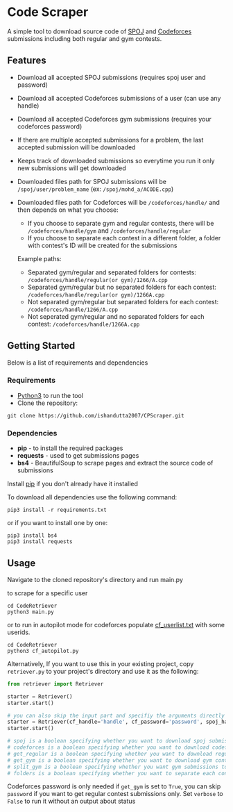 # Code Scraper

A simple tool to download source code of [SPOJ](https://www.spoj.com) and [Codeforces](https://www.codeforces.com) submissions including both regular and gym contests.

## Features

* Download all accepted SPOJ submissions (requires spoj user and password)
* Download all accepted Codeforces submissions of a user (can use any handle)
* Download all accepted Codeforces gym submissions (requires your codeforces password) 
* If there are multiple accepted submissions for a problem, the last accepted submission will be downloaded
* Keeps track of downloaded submissions so everytime you run it only new submissions will get downloaded
* Downloaded files path for SPOJ submissions will be `/spoj/user/problem_name` (ex: `/spoj/mohd_a/ACODE.cpp`)
* Downloaded files path for Codeforces will be `/codeforces/handle/` and then depends on what you choose:
    * If you choose to separate gym and regular contests, there will be `/codeforces/handle/gym` and `/codeforces/handle/regular`
    * If you choose to separate each contest in a different folder, a folder with contest's ID will be created for the submissions

    Example paths:
    * Separated gym/regular and separated folders for contests: `/codeforces/handle/regular(or gym)/1266/A.cpp` 
    * Separated gym/regular but no separated folders for each contest: `/codeforces/handle/regular(or gym)/1266A.cpp` 
    * Not separated gym/regular but separated folders for each contest: `/codeforces/handle/1266/A.cpp` 
    * Not seperated gym/regular and no separated folders for each contest: `/codeforces/handle/1266A.cpp` 

## Getting Started

Below is a list of requirements and dependencies 

### Requirements

* [Python3](https://www.python.org) to run the tool
* Clone the repository:
```
git clone https://github.com/ishandutta2007/CPScraper.git
```

### Dependencies

* **pip** - to install the required packages
* **requests** - used to get submissions pages
* **bs4** - BeautifulSoup to scrape pages and extract the source code of submissions

Install [pip](https://pip.pypa.io/en/stable/installing/) if you don't already have it installed

To download all dependencies use the following command:

```
pip3 install -r requirements.txt
```

or if you want to install one by one:

```
pip3 install bs4
pip3 install requests
```

## Usage

Navigate to the cloned repository's directory and run main.py

to scrape for a specific user
```
cd CodeRetriever
python3 main.py
```

or to run in autopilot mode for codeforces
populate [cf_userlist.txt](https://github.com/ishandutta2007/CPScraper/blob/master/cf_userlist.txt) with some userids.
```
cd CodeRetriever
python3 cf_autopilot.py
```


Alternatively, If you want to use this in your existing project, copy `retriever.py` to your project's directory and use it as the following:

```python
from retriever import Retriever

starter = Retriever()
starter.start()

# you can also skip the input part and specifiy the arguments directly
starter = Retriever(cf_handle='handle', cf_password='password', spoj_handle='user', spoj_password='password', codeforces=True, spoj=True, get_regular=True, get_gym=True, split_gym=True, folders=True, verbose=True)
starter.start()

# spoj is a boolean specifying whether you want to download spoj submissions or not
# codeforces is a boolean specifying whether you want to download codeforces submissions or not
# get_regular is a boolean specifying whether you want to download regular contests submissions for codeforces
# get_gym is a boolean specifying whether you want to download gym contests submissions for codeforces
# split_gym is a boolean specifying whether you want gym submissions to be separated from regular ones, (gym and regular folders will be created)
# folders is a boolean specifying whether you want to separate each contest's submissions in a different folder (contest ID as folder name)
```

Codeforces password is only needed if `get_gym` is set to `True`, you can skip `password` if you want to get regular contest submissions only. Set `verbose` to `False` to run it without an output about status


